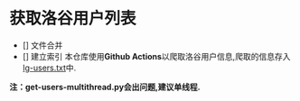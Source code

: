 # 获取洛谷用户列表
- [] 文件合并
- [] 建立索引
本仓库使用**Github Actions**以爬取洛谷用户信息,爬取的信息存入[lg-users.txt](https://github.com/Rusmere/get-lg-user-list/lg-users.txt)中.

**注：get-users-multithread.py会出问题,建议单线程.**
